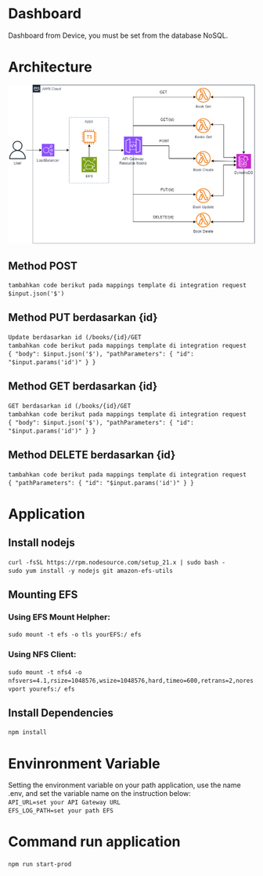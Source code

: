# Dashboard
Dashboard from  Device, you must be set from the database NoSQL.

# Architecture
![Architecture](Latiahn-APlikasi.drawio.png)

## Method POST
`tambahkan code berikut pada mappings template di integration request`<br/>
`$input.json('$')`
## Method PUT berdasarkan {id}
`Update berdasarkan id (/books/{id}/GET`<br/>
`tambahkan code berikut pada mappings template di integration request`<br/>
`{
  "body": $input.json('$'),
  "pathParameters": {
    "id": "$input.params('id')"
  }
}`
## Method GET berdasarkan {id}
`GET berdasarkan id (/books/{id}/GET`<br/>
`tambahkan code berikut pada mappings template di integration request`<br/>
`{
  "body": $input.json('$'),
  "pathParameters": {
    "id": "$input.params('id')"
  }
}
`
## Method DELETE berdasarkan {id}
`tambahkan code berikut pada mappings template di integration request`<br/>
`{
  "pathParameters": {
    "id": "$input.params('id')"
  }
}
`
# Application
## Install nodejs
`curl -fsSL https://rpm.nodesource.com/setup_21.x | sudo bash -`<br/>
`sudo yum install -y nodejs git amazon-efs-utils`

## Mounting EFS

### Using EFS Mount Helpher:
`sudo mount -t efs -o tls yourEFS:/ efs`

### Using NFS Client:
`sudo mount -t nfs4 -o nfsvers=4.1,rsize=1048576,wsize=1048576,hard,timeo=600,retrans=2,noresvport yourefs:/ efs` 


## Install Dependencies
`npm install`

# Envinronment Variable
Setting the environment variable on your path application, use the name .env, and set the variable name on the instruction below:<br/>
`API_URL=set your API Gateway URL`<br/>
`EFS_LOG_PATH=set your path EFS`

# Command run application
`npm run start-prod`

